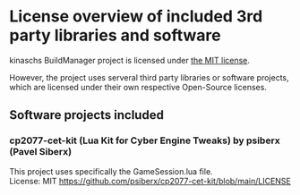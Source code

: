 # License overview of included 3rd party libraries and software

kinaschs BuildManager project is licensed under [the MIT license](https://github.com/kinasch/cp2077_mods/blob/main/LICENSE).

However, the project uses serveral third party libraries or software projects, which are licensed under their own respective Open-Source licenses.

## Software projects included

### cp2077-cet-kit (Lua Kit for Cyber Engine Tweaks) by psiberx (Pavel Siberx)
This project uses specifically the GameSession.lua file.  
License: MIT https://github.com/psiberx/cp2077-cet-kit/blob/main/LICENSE

